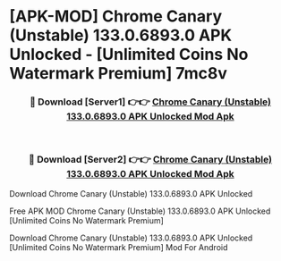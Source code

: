# [APK-MOD] Chrome Canary (Unstable) 133.0.6893.0 APK Unlocked - [Unlimited Coins No Watermark Premium] 7mc8v



<div align="center">
<h3>🔴 Download [Server1] 👉👉 <a href="https://momento.my/?title=Chrome_Canary_(Unstable)_133.0.6893.0_APK_Unlocked">Chrome Canary (Unstable) 133.0.6893.0 APK Unlocked Mod Apk</a></h3><br>

<h3>🔴 Download [Server2] 👉👉 <a href="https://momento.my/?title=Chrome_Canary_(Unstable)_133.0.6893.0_APK_Unlocked">Chrome Canary (Unstable) 133.0.6893.0 APK Unlocked Mod Apk</a></h3>
</div>



Download Chrome Canary (Unstable) 133.0.6893.0 APK Unlocked 

Free APK MOD Chrome Canary (Unstable) 133.0.6893.0 APK Unlocked [Unlimited Coins No Watermark Premium]

Download Chrome Canary (Unstable) 133.0.6893.0 APK Unlocked [Unlimited Coins No Watermark Premium] Mod For Android
